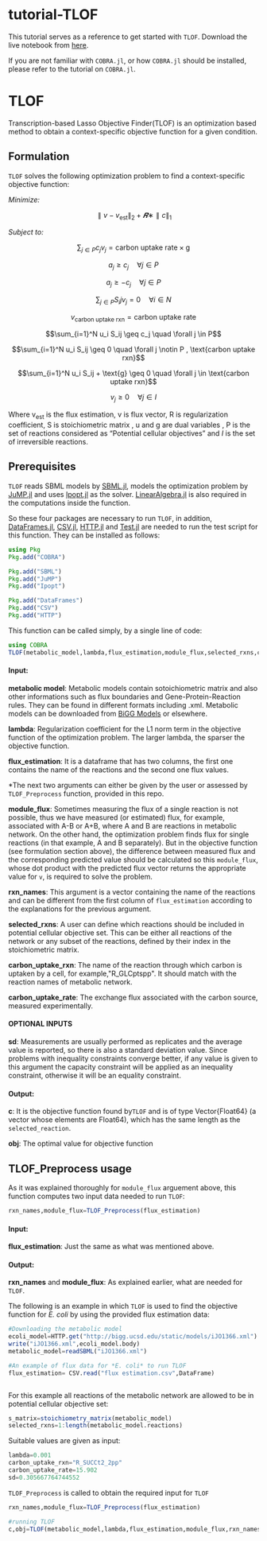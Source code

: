 # tutorial-TLOF

This tutorial serves as a reference to get started with `TLOF`. Download the live notebook from [here](https://github.com/opencobra/COBRA.jl/tree/master/tutorials).

If you are not familiar with `COBRA.jl`, or how `COBRA.jl` should be installed, please refer to the tutorial on `COBRA.jl`.


# TLOF
Transcription-based Lasso Objective Finder(TLOF) is an optimization based method to obtain a context-specific objective function for a given condition.



## Formulation
`TLOF` solves the following optimization problem to find a context-specific objective function:

*Minimize:*



$$\parallel v - v_\text{est} \parallel_2 + 𝑹∗\parallel c\parallel_1$$



*Subject to:*

$$\sum_{j \in P}c_j v_j=\text{carbon uptake rate} \times  \text{g}$$

$$ a_j \geq c_j \quad \forall j \in P$$

$$ a_j \geq -c_j \quad \forall j \in P$$

$$\sum_{j \in P}S_ij v_j=0 \quad \forall i \in N$$

$$v_\text{carbon uptake rxn}=\text{carbon uptake rate}$$

$$\sum_{i=1}^N u_i S_ij \geq c_j \quad \forall j \in P$$

$$\sum_{i=1}^N u_i S_ij \geq 0 \quad \forall j \notin P , \text{carbon uptake rxn}$$

$$\sum_{i=1}^N u_i S_ij + \text{g} \geq 0 \quad \forall j \in \text{carbon uptake rxn}$$

$$v_j \geq 0 \quad \forall j \in I$$



Where  v<sub>est</sub> is the flux estimation, v is flux vector, R is regularization coefficient, S is stoichiometric matrix ,  u and g are dual variables , P is the set of reactions considered as “Potential cellular objectives” and *I* is the set of irreversible reactions.

## Prerequisites
`TLOF` reads SBML models by [SBML.jl](https://github.com/LCSB-BioCore/SBML.jl), models the optimization problem by [JuMP.jl](https://github.com/jump-dev/JuMP.jl) and uses [Ipopt.jl](https://github.com/jump-dev/Ipopt.jl) as the solver. 
[LinearAlgebra.jl](https://github.com/JuliaLang/julia/blob/master/stdlib/LinearAlgebra/src/LinearAlgebra.jl) is also required in the computations inside the function.

So these four packages are necessary to run `TLOF`, in addition, [DataFrames.jl](https://github.com/JuliaData/DataFrames.jl), [CSV.jl](https://github.com/JuliaData/CSV.jl), [HTTP.jl](https://github.com/JuliaWeb/HTTP.jl) and [Test.jl](https://github.com/JuliaLang/julia/blob/master/stdlib/Test/src/Test.jl) are needed to run the test script for this function. 
They can be installed as follows:


```julia
using Pkg
Pkg.add("COBRA")

Pkg.add("SBML")
Pkg.add("JuMP")
Pkg.add("Ipopt")

Pkg.add("DataFrames")
Pkg.add("CSV")
Pkg.add("HTTP")
```

This function can be called simply, by a single line of code:


```julia
using COBRA
TLOF(metabolic_model,lambda,flux_estimation,module_flux,selected_rxns,carbon_uptake_rxn,carbon_uptake_rate,sd)
```

#### Input:
  **metabolic model**: Metabolic models contain sotoichiometric matrix  and also other informations such as flux boundaries and Gene-Protein-Reaction rules. They can be found in different formats including .xml. Metabolic models can be downloaded from [BiGG Models](http://bigg.ucsd.edu/) or elsewhere.

  **lambda**: Regularization coefficient for the L1 norm term in the objective function of the optimization problem. The larger lambda, the sparser the objective function.
  
  **flux_estimation**: It is a dataframe that has two columns, the first one contains the name of the reactions and the second one flux values.

*The next two arguments can either be given by the user or assessed by `TLOF_Preprocess` function, provided in this repo.

**module_flux**: Sometimes measuring the flux of a single reaction is not possible, thus we have measured (or estimated) flux, for example, associated with A-B or A+B, where A and B are reactions in metabolic network. On the other hand, the optimization problem finds flux for single reactions (in that example, A and B separately). But in the objective function (see formulation section above), the difference between measured flux and the corresponding predicted value should be calculated so this `module_flux`,  whose dot product with the predicted flux vector returns the appropriate value for `v`, is required to solve the problem.

**rxn_names**: This argument is a vector containing the name of the reactions and can be different from the first column of `flux_estimation` according to the explanations for the previous argument.

**selected_rxns**: A user can define which reactions should be included in potential cellular objective set. This can be either all reactions of the network or any subset of the reactions, defined by their index in the stoichiometric matrix. 

**carbon_uptake_rxn**: The name of the reaction through which carbon is uptaken by a cell, for example,"R_GLCptspp". It should match with the reaction names of metabolic network. 

**carbon_uptake_rate**: The exchange flux associated with the carbon source, measured experimentally.

#### OPTIONAL INPUTS

**sd**: Measurements are usually performed as replicates and the average value is reported, so there is also a standard deviation value. Since problems with inequality constraints converge better, if any value is given to this argument the capacity constraint will be applied as an inequality constraint, otherwise it will be an equality constraint.  
  
  
 #### Output:

  **c**: It is the objective function found by`TLOF` and is of type Vector{Float64} (a vector whose elements are Float64), which has the same length as the `selected_reaction`.
 
  
  **obj**: The optimal value for objective function


## TLOF_Preprocess usage
As it was explained thoroughly for `module_flux` arguement above, this function computes two input data needed to run `TLOF`: 





```julia
rxn_names,module_flux=TLOF_Preprocess(flux_estimation)
```

#### Input:

**flux_estimation**: Just the same as what was mentioned above.

#### Output:

  **rxn_names** and **module_flux**: As explained earlier, what are needed for `TLOF`.

The following is an example in which `TLOF` is used to find the objective function for *E. coli* by using the provided flux estimation data:


```julia
#Downloading the metabolic model
ecoli_model=HTTP.get("http://bigg.ucsd.edu/static/models/iJO1366.xml")
write("iJO1366.xml",ecoli_model.body)
metabolic_model=readSBML("iJO1366.xml")


```


```julia
#An example of flux data for *E. coli* to run TLOF
flux_estimation= CSV.read("flux estimation.csv",DataFrame)



```

For this example all reactions of the metabolic network are allowed to be in potential cellular objective set:


```julia
s_matrix=stoichiometry_matrix(metabolic_model)
selected_rxns=1:length(metabolic_model.reactions)
```

Suitable values are given as input:


```julia
lambda=0.001
carbon_uptake_rxn="R_SUCCt2_2pp"
carbon_uptake_rate=15.902
sd=0.305667764744552


```

`TLOF_Preprocess` is called to obtain the required input for `TLOF`


```julia
rxn_names,module_flux=TLOF_Preprocess(flux_estimation)
```


```julia
#running TLOF
c,obj=TLOF(metabolic_model,lambda,flux_estimation,module_flux,rxn_names,selected_rxns,carbon_uptake_rxn,carbon_uptake_rate,sd)

```
